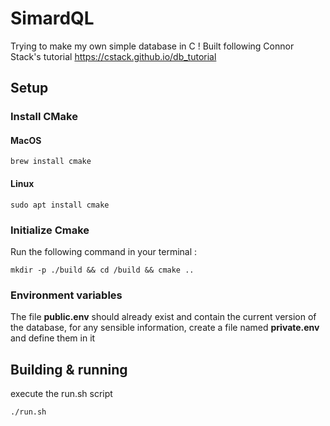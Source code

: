 # SimardQL
Trying to make my own simple database in C ! Built following Connor Stack's tutorial https://cstack.github.io/db_tutorial

## Setup
### Install CMake

#### MacOS
`brew install cmake`
#### Linux
`sudo apt install cmake`

### Initialize Cmake
Run the following command in your terminal :

`mkdir -p ./build && cd /build && cmake ..`

### Environment variables
The file **public.env** should already exist and contain the current version of the database, for any sensible information, create a file named **private.env** and define them in it


## Building & running
execute the run.sh script

`./run.sh`